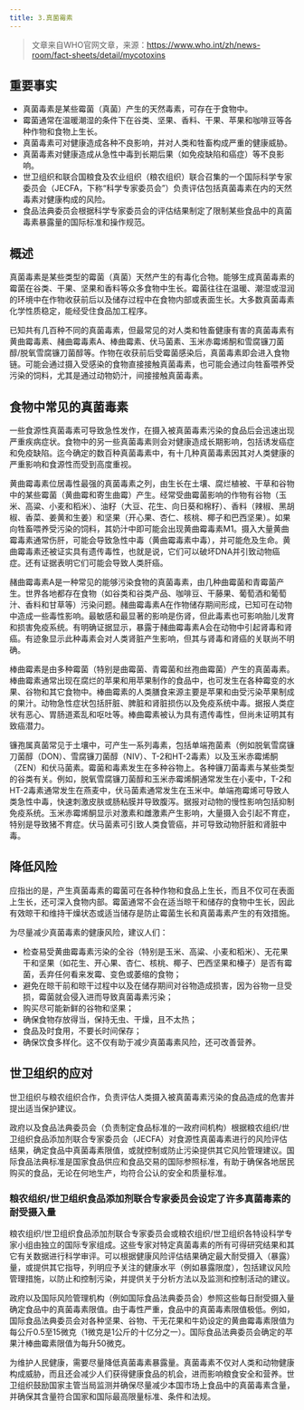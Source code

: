 ```yaml
---
title: 3.真菌霉素
---
```

> 文章来自WHO官网文章，来源：https://www.who.int/zh/news-room/fact-sheets/detail/mycotoxins

## 重要事实

* 真菌毒素是某些霉菌（真菌）产生的天然毒素，可存在于食物中。
* 霉菌通常在温暖潮湿的条件下在谷类、坚果、香料、干果、苹果和咖啡豆等各种作物和食物上生长。
* 真菌毒素可对健康造成各种不良影响，并对人类和牲畜构成严重的健康威胁。
* 真菌毒素对健康造成从急性中毒到长期后果（如免疫缺陷和癌症）等不良影响。
* 世卫组织和联合国粮食及农业组织（粮农组织）联合召集的一个国际科学专家委员会（JECFA，下称“科学专家委员会”）负责评估包括真菌毒素在内的天然毒素对健康构成的风险。
* 食品法典委员会根据科学专家委员会的评估结果制定了限制某些食品中的真菌毒素暴露量的国际标准和操作规范。

## 概述

真菌毒素是某些类型的霉菌（真菌）天然产生的有毒化合物。能够生成真菌毒素的霉菌在谷类、干果、坚果和香料等众多食物中生长。霉菌往往在温暖、潮湿或湿润的环境中在作物收获前后以及储存过程中在食物内部或表面生长。大多数真菌毒素化学性质稳定，能经受住食品加工程序。

已知共有几百种不同的真菌毒素，但最常见的对人类和牲畜健康有害的真菌毒素有黄曲霉毒素、赭曲霉毒素A、棒曲霉素、伏马菌素、玉米赤霉烯酮和雪腐镰刀菌醇/脱氧雪腐镰刀菌醇等。作物在收获前后受霉菌感染后，真菌毒素即会进入食物链。可能会通过摄入受感染的食物直接接触真菌毒素，也可能会通过向牲畜喂养受污染的饲料，尤其是通过动物奶汁，间接接触真菌毒素。

## 食物中常见的真菌毒素

一些食源性真菌毒素可导致急性发作，在摄入被真菌毒素污染的食品后会迅速出现严重疾病症状。食物中的另一些真菌毒素则会对健康造成长期影响，包括诱发癌症和免疫缺陷。迄今确定的数百种真菌毒素中，有十几种真菌毒素因其对人类健康的严重影响和食源性而受到高度重视。

黄曲霉毒素位居毒性最强的真菌毒素之列，由生长在土壤、腐烂植被、干草和谷物中的某些霉菌（黄曲霉和寄生曲霉）产生。经常受曲霉菌影响的作物有谷物（玉米、高粱、小麦和稻米）、油籽（大豆、花生、向日葵和棉籽）、香料（辣椒、黑胡椒、香菜、姜黄和生姜）和坚果（开心果、杏仁、核桃、椰子和巴西坚果）。如果向牲畜喂养受污染的饲料，其奶汁中即可能会出现黄曲霉毒素M1。摄入大量黄曲霉毒素通常伤肝，可能会导致急性中毒（黄曲霉毒素中毒），并可能危及生命。黄曲霉毒素还被证实具有遗传毒性，也就是说，它们可以破坏DNA并引致动物癌症。还有证据表明它们可能会导致人类肝癌。

赭曲霉毒素A是一种常见的能够污染食物的真菌毒素，由几种曲霉菌和青霉菌产生。世界各地都存在食物（如谷类和谷类产品、咖啡豆、干藤果、葡萄酒和葡萄汁、香料和甘草等）污染问题。赭曲霉毒素A在作物储存期间形成，已知可在动物中造成一些毒性影响。最敏感和最显著的影响是伤肾，但此毒素也可影响胎儿发育和损害免疫系统。有明确证据显示，暴露于赭曲霉毒素A会在动物中引起肾毒和肾癌。有迹象显示此种毒素会对人类肾脏产生影响，但其与肾毒和肾癌的关联尚不明确。

棒曲霉素是由多种霉菌（特别是曲霉菌、青霉菌和丝孢曲霉菌）产生的真菌毒素。棒曲霉素通常出现在腐烂的苹果和用苹果制作的食品中，也可发生在各种霉变的水果、谷物和其它食物中。棒曲霉素的人类膳食来源主要是苹果和由受污染苹果制成的果汁。动物急性症状包括肝脏、脾脏和肾脏损伤以及免疫系统中毒。据报人类症状有恶心、胃肠道紊乱和呕吐等。棒曲霉素被认为具有遗传毒性，但尚未证明其有致癌潜力。

镰孢属真菌常见于土壤中，可产生一系列毒素，包括单端孢菌素（例如脱氧雪腐镰刀菌醇（DON）、雪腐镰刀菌醇（NIV）、T-2和HT-2毒素）以及玉米赤霉烯酮（ZEN）和伏马菌素。霉菌和毒素发生在多种谷物上。各种镰刀菌毒素与某些类型的谷类有关。例如，脱氧雪腐镰刀菌醇和玉米赤霉烯酮通常发生在小麦中，T-2和HT-2毒素通常发生在燕麦中，伏马菌素通常发生在玉米中。单端孢霉烯可导致人类急性中毒，快速刺激皮肤或肠粘膜并导致腹泻。据报对动物的慢性影响包括抑制免疫系统。玉米赤霉烯酮显示对激素和雌激素产生影响，大量摄入会引起不育症，特别是导致猪不育症。伏马菌素可引致人类食管癌，并可导致动物肝脏和肾脏中毒。

## 降低风险

应指出的是，产生真菌毒素的霉菌可在各种作物和食品上生长，而且不仅可在表面上生长，还可深入食物内部。霉菌通常不会在适当晾干和储存的食物中生长，因此有效晾干和维持干燥状态或适当储存是防止霉菌生长和真菌毒素产生的有效措施。

为尽量减少真菌毒素的健康风险，建议人们：

* 检查易受黄曲霉毒素污染的全谷（特别是玉米、高粱、小麦和稻米）、无花果干和坚果（如花生、开心果、杏仁、核桃、椰子、巴西坚果和榛子）是否有霉菌，丢弃任何看来发霉、变色或萎缩的食物；
* 避免在晾干前和晾干过程中以及在储存期间对谷物造成损害，因为谷物一旦受损，霉菌就会侵入进而导致真菌毒素污染；
* 购买尽可能新鲜的谷物和坚果；
* 确保食物存放得当，保持无虫、干燥，且不太热；
* 食品及时食用，不要长时间保存；
* 确保饮食多样化。这不仅有助于减少真菌毒素风险，还可改善营养。

## 世卫组织的应对

世卫组织与粮农组织合作，负责评估人类摄入被真菌毒素污染的食品造成的危害并提出适当保护建议。

政府以及食品法典委员会（负责制定食品标准的一政府间机构）根据粮农组织/世卫组织食品添加剂联合专家委员会（JECFA）对食源性真菌毒素进行的风险评估结果，确定食品中真菌毒素限值，或就控制或防止污染提供其它风险管理建议。国际食品法典标准是国家食品供应和食品交易的国际参照标准，有助于确保各地居民购买的食品，无论在何地生产，均符合公认的安全和质量标准。

### 粮农组织/世卫组织食品添加剂联合专家委员会设定了许多真菌毒素的耐受摄入量

粮农组织/世卫组织食品添加剂联合专家委员会或粮农组织/世卫组织各特设科学专家小组由独立的国际专家组成。这些专家对特定真菌毒素的所有可得研究结果和其它有关数据进行科学审评。可以根据健康风险评估结果确定最大耐受摄入（暴露）量，或提供其它指导，列明应予关注的健康水平（例如暴露限度），包括建议风险管理措施，以防止和控制污染，并提供关于分析方法以及监测和控制活动的建议。

政府以及国际风险管理机构（例如国际食品法典委员会）参照这些每日耐受摄入量确定食品中的真菌毒素限值。由于毒性严重，食品中的真菌毒素限值极低。例如，国际食品法典委员会对各种坚果、谷物、干无花果和牛奶设定的黄曲霉毒素限值为每公斤0.5至15微克（1微克是1公斤的十亿分之一）。国际食品法典委员会确定的苹果汁棒曲霉素限值为每升50微克。

为维护人民健康，需要尽量降低真菌毒素暴露量。真菌毒素不仅对人类和动物健康构成威胁，而且还会减少人们获得健康食品的机会，进而影响粮食安全和营养。世卫组织鼓励国家主管当局监测并确保尽量减少本国市场上食品中的真菌毒素含量，并确保其含量符合国家和国际最高限量标准、条件和法规。
